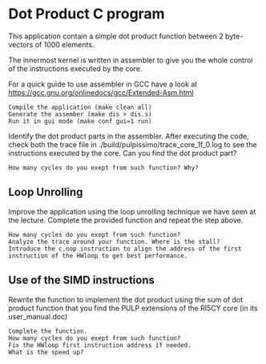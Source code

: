 # Dot Product C program

This application contain a simple dot product function between 2 byte-vectors of 1000 elements.

The innermost kernel is written in assembler to give you the whole control of the instructions
executed by the core.

For a quick guide to use assembler in GCC have a look at https://gcc.gnu.org/onlinedocs/gcc/Extended-Asm.html

```
Compile the application (make clean all)
Generate the assember (make dis > dis.s)
Run it in gui mode (make conf gui=1 run)
```

Identify the dot product parts in the assembler.
After executing the code, check both the trace file in ./build/pulpissimo/trace_core_1f_0.log to see the instructions executed by the core.
Can you find the dot product part?

```
How many cycles do you exept from such function? Why?
```

## Loop Unrolling

Improve the application using the loop unrolling technique we have seen at the lecture.
Complete the provided function and repeat the step above.

```
How many cycles do you exept from such function?
Analyze the trace around your function. Where is the stall?
Introduce the c.nop instruction to align the address of the first instruction of the HWloop to get best performance.
```

## Use of the SIMD instructions

Rewrite the function to implement the dot product using the sum of dot product function
that you find the PULP extensions of the RI5CY core (in its user_manual.doc)

```
Complete the function.
How many cycles do you exept from such function?
Fix the HWloop first instruction address if needed.
What is the speed up?
```